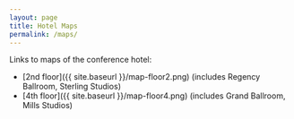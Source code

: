 ```yaml
---
layout: page
title: Hotel Maps
permalink: /maps/
---
```


Links to maps of the conference hotel:

- [2nd floor]({{ site.baseurl }}/map-floor2.png) (includes Regency Ballroom,
  Sterling Studios)
- [4th floor]({{ site.baseurl }}/map-floor4.png) (includes Grand Ballroom,
  Mills Studios)
